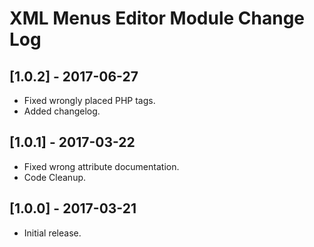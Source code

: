 
# XML Menus Editor Module Change Log

## [1.0.2] - 2017-06-27

- Fixed wrongly placed PHP tags.
- Added changelog.

## [1.0.1] - 2017-03-22

- Fixed wrong attribute documentation.
- Code Cleanup.

## [1.0.0] - 2017-03-21

- Initial release.

